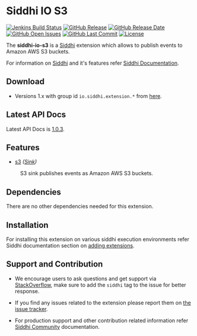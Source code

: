 ﻿Siddhi IO S3
======================================

  [![Jenkins Build Status](https://wso2.org/jenkins/job/siddhi/job/siddhi-io-s3/badge/icon)](https://wso2.org/jenkins/job/siddhi/job/siddhi-io-s3/)
  [![GitHub Release](https://img.shields.io/github/release/siddhi-io/siddhi-io-s3.svg)](https://github.com/siddhi-io/siddhi-io-s3/releases)
  [![GitHub Release Date](https://img.shields.io/github/release-date/siddhi-io/siddhi-io-s3.svg)](https://github.com/siddhi-io/siddhi-io-s3/releases)
  [![GitHub Open Issues](https://img.shields.io/github/issues-raw/siddhi-io/siddhi-io-s3.svg)](https://github.com/siddhi-io/siddhi-io-s3/issues)
  [![GitHub Last Commit](https://img.shields.io/github/last-commit/siddhi-io/siddhi-io-s3.svg)](https://github.com/siddhi-io/siddhi-io-s3/commits/master)
  [![License](https://img.shields.io/badge/License-Apache%202.0-blue.svg)](https://opensource.org/licenses/Apache-2.0)

The **siddhi-io-s3** is a <a target="_blank" href="https://siddhi.io/">Siddhi</a> extension which allows to publish events to Amazon AWS S3 buckets.


For information on <a target="_blank" href="https://siddhi.io/">Siddhi</a> and it's features refer <a target="_blank" href="https://siddhi.io/redirect/docs.html">Siddhi Documentation</a>. 

## Download

* Versions 1.x with group id `io.siddhi.extension.*` from <a target="_blank" href="https://mvnrepository.com/artifact/io.siddhi.extension.io.s3/siddhi-io-s3/">here</a>.

## Latest API Docs 

Latest API Docs is <a target="_blank" href="https://siddhi-io.github.io/siddhi-io-s3/api/1.0.3">1.0.3</a>.

## Features

* <a target="_blank" href="https://siddhi-io.github.io/siddhi-io-s3/api/1.0.3/#s3-sink">s3</a> *(<a target="_blank" href="http://siddhi.io/en/v5.1/docs/query-guide/#sink">Sink</a>)*<br> <div style="padding-left: 1em;"><p><p style="word-wrap: break-word;margin: 0;">S3 sink publishes events as Amazon AWS S3 buckets.</p></p></div>

## Dependencies 

There are no other dependencies needed for this extension. 

## Installation

For installing this extension on various siddhi execution environments refer Siddhi documentation section on <a target="_blank" href="https://siddhi.io/redirect/add-extensions.html">adding extensions</a>.

## Support and Contribution

* We encourage users to ask questions and get support via <a target="_blank" href="https://stackoverflow.com/questions/tagged/siddhi">StackOverflow</a>, make sure to add the `siddhi` tag to the issue for better response.

* If you find any issues related to the extension please report them on <a target="_blank" href="https://github.com/siddhi-io/siddhi-execution-math/issues">the issue tracker</a>.

* For production support and other contribution related information refer <a target="_blank" href="https://siddhi.io/community/">Siddhi Community</a> documentation.
